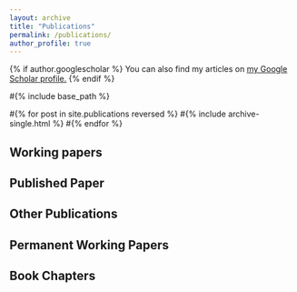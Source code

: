 ```yaml
---
layout: archive
title: "Publications"
permalink: /publications/
author_profile: true
---
```


{% if author.googlescholar %}
  You can also find my articles on <u><a href="{{author.googlescholar}}">my Google Scholar profile</a>.</u>
{% endif %}

#{% include base_path %}

#{% for post in site.publications reversed %}
  #{% include archive-single.html %}
#{% endfor %}

## Working papers


## Published Paper


## Other Publications


## Permanent  Working Papers


## Book Chapters
